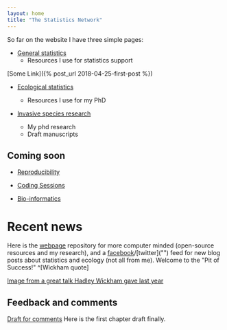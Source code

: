 ```yaml
---
layout: home
title: "The Statistics Network"
---
```


So far on the website I have three simple pages:

- [General statistics]("")
    - Resources I use for statistics support
    
[Some Link]({% post_url 2018-04-25-first-post %})

- [Ecological statistics]("")
    - Resources I use for my PhD

- [Invasive species research]("")
    - My phd research
    - Draft manuscripts

## Coming soon

- [Reproducibility]("")

- [Coding Sessions]("")

- [Bio-informatics]("")

# Recent news

Here is the [webpage]("https://github.com/davan690/davan690.github.io/") repository for more computer minded (open-source resources and my research), and a [facebook]("https://www.facebook.com/StatisticsNetwork/")/[twitter]("") feed for new blog posts about statistics and ecology (not all from me). Welcome to the "Pit of Success!" ^[Wickham quote]

[Image from a great talk Hadley Wickham gave last year](https://i.imgur.com/7J1bEaJ.mp4)

<h2>Feedback and comments</h2>

<p><a href="">Draft for comments</a> Here is the first chapter draft finally.</p>
